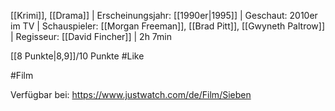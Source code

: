 [[Krimi]], [[Drama]] | Erscheinungsjahr: [[1990er|1995]] | Geschaut: 2010er im TV | Schauspieler: [[Morgan Freeman]], [[Brad Pitt]], [[Gwyneth Paltrow]] | Regisseur: [[David Fincher]] | 2h 7min

[[8 Punkte|8,9]]/10 Punkte #Like 


#Film 

Verfügbar bei: https://www.justwatch.com/de/Film/Sieben